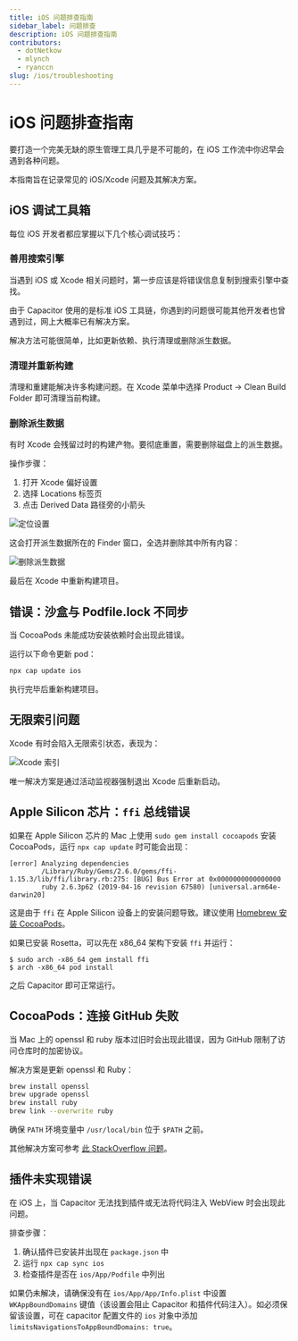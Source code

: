 ```yaml
---
title: iOS 问题排查指南
sidebar_label: 问题排查
description: iOS 问题排查指南
contributors:
  - dotNetkow
  - mlynch
  - ryanccn
slug: /ios/troubleshooting
---
```


# iOS 问题排查指南

要打造一个完美无缺的原生管理工具几乎是不可能的，在 iOS 工作流中你迟早会遇到各种问题。

本指南旨在记录常见的 iOS/Xcode 问题及其解决方案。

## iOS 调试工具箱

每位 iOS 开发者都应掌握以下几个核心调试技巧：

### 善用搜索引擎

当遇到 iOS 或 Xcode 相关问题时，第一步应该是将错误信息复制到搜索引擎中查找。

由于 Capacitor 使用的是标准 iOS 工具链，你遇到的问题很可能其他开发者也曾遇到过，网上大概率已有解决方案。

解决方法可能很简单，比如更新依赖、执行清理或删除派生数据。

### 清理并重新构建

清理和重建能解决许多构建问题。在 Xcode 菜单中选择 Product -> Clean Build Folder 即可清理当前构建。

### 删除派生数据

有时 Xcode 会残留过时的构建产物。要彻底重置，需要删除磁盘上的派生数据。

操作步骤：
1. 打开 Xcode 偏好设置
2. 选择 Locations 标签页
3. 点击 Derived Data 路径旁的小箭头

![定位设置](../../../../static/img/v4/docs/ios/location-prefs.png)

这会打开派生数据所在的 Finder 窗口，全选并删除其中所有内容：

![删除派生数据](../../../../static/img/v4/docs/ios/deleting-derived-data.png)

最后在 Xcode 中重新构建项目。

## 错误：沙盒与 Podfile.lock 不同步

当 CocoaPods 未能成功安装依赖时会出现此错误。

运行以下命令更新 pod：

```bash
npx cap update ios
```

执行完毕后重新构建项目。

## 无限索引问题

Xcode 有时会陷入无限索引状态，表现为：

![Xcode 索引](../../../../static/img/v4/docs/ios/indexing.png)

唯一解决方案是通过活动监视器强制退出 Xcode 后重新启动。

## Apple Silicon 芯片：`ffi` 总线错误

如果在 Apple Silicon 芯片的 Mac 上使用 `sudo gem install cocoapods` 安装 CocoaPods，运行 `npx cap update` 时可能会出现：

```
[error] Analyzing dependencies
        /Library/Ruby/Gems/2.6.0/gems/ffi-1.15.3/lib/ffi/library.rb:275: [BUG] Bus Error at 0x0000000000000000
        ruby 2.6.3p62 (2019-04-16 revision 67580) [universal.arm64e-darwin20]
```

这是由于 `ffi` 在 Apple Silicon 设备上的安装问题导致。建议使用 [Homebrew 安装 CocoaPods](/main/getting-started/environment-setup.md#homebrew)。

如果已安装 Rosetta，可以先在 x86_64 架构下安装 `ffi` 并运行：

```
$ sudo arch -x86_64 gem install ffi
$ arch -x86_64 pod install
```

之后 Capacitor 即可正常运行。

## CocoaPods：连接 GitHub 失败

当 Mac 上的 openssl 和 ruby 版本过旧时会出现此错误，因为 GitHub 限制了访问仓库时的加密协议。

解决方案是更新 openssl 和 Ruby：

```bash
brew install openssl
brew upgrade openssl
brew install ruby
brew link --overwrite ruby
```

确保 `PATH` 环境变量中 `/usr/local/bin` 位于 `$PATH` 之前。

其他解决方案可参考 [此 StackOverflow 问题](https://stackoverflow.com/questions/38993527/cocoapods-failed-to-connect-to-github-to-update-the-cocoapods-specs-specs-repo/48996424#48996424)。

## 插件未实现错误

在 iOS 上，当 Capacitor 无法找到插件或无法将代码注入 WebView 时会出现此问题。

排查步骤：
1. 确认插件已安装并出现在 `package.json` 中
2. 运行 `npx cap sync ios`
3. 检查插件是否在 `ios/App/Podfile` 中列出

如果仍未解决，请确保没有在 `ios/App/App/Info.plist` 中设置 `WKAppBoundDomains` 键值（该设置会阻止 Capacitor 和插件代码注入）。如必须保留该设置，可在 capacitor 配置文件的 `ios` 对象中添加 `limitsNavigationsToAppBoundDomains: true`。